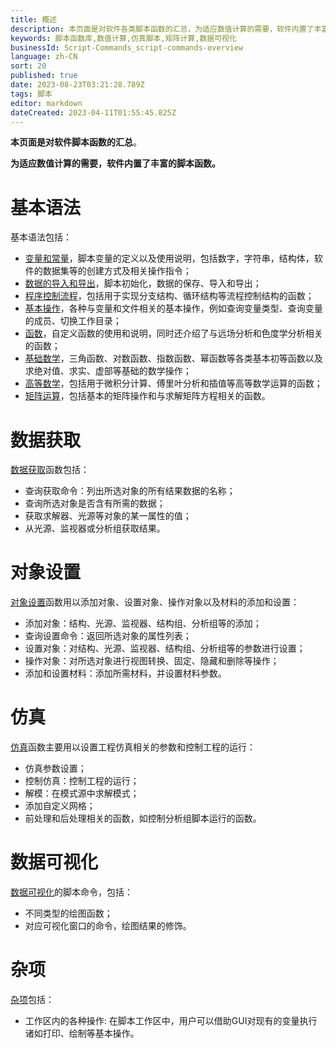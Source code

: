 ```yaml
---
title: 概述
description: 本页面是对软件各类脚本函数的汇总，为适应数值计算的需要，软件内置了丰富的脚本函数。
keywords: 脚本函数库,数值计算,仿真脚本,矩阵计算,数据可视化
businessId: Script-Commands_script-commands-overview 
language: zh-CN
sort: 20
published: true
date: 2023-08-23T03:21:28.789Z
tags: 脚本
editor: markdown
dateCreated: 2023-04-11T01:55:45.825Z
---
```


**本页面是对软件脚本函数的汇总**。

**为适应数值计算的需要，软件内置了丰富的脚本函数。**


# 基本语法
基本语法包括：
- [变量和常量](/localhost/knowledge-base/Script-Commands_script-variables)，脚本变量的定义以及使用说明，包括数字，字符串，结构体，软件的数据集等的创建方式及相关操作指令；
- [数据的导入和导出](/localhost/knowledge-base/Script-Commands_data-input-and-output)，脚本初始化，数据的保存、导入和导出；
- [程序控制流程](/localhost/knowledge-base/Script-Commands_program-control-flow)，包括用于实现分支结构、循环结构等流程控制结构的函数；
- [基本操作](/localhost/zh-CN/knowledge-base/Script-Commands_basic-operations)，各种与变量和文件相关的基本操作，例如查询变量类型、查询变量的成员、切换工作目录；
- [函数](/localhost/knowledge-base/Script-Commands_functions)，自定义函数的使用和说明，同时还介绍了与远场分析和色度学分析相关的函数；
- [基础数学](/localhost/zh-CN/knowledge-base/Script-Commands_basic-maths)，三角函数、对数函数、指数函数、幂函数等各类基本初等函数以及求绝对值、求实、虚部等基础的数学操作；
- [高等数学](/localhost/zh-CN/knowledge-base/Script-Commands_advanced-maths)，包括用于微积分计算、傅里叶分析和插值等高等数学运算的函数；
- [矩阵运算](/localhost/zh-CN/knowledge-base/Script-Commands_matrix-calculations)，包括基本的矩阵操作和与求解矩阵方程相关的函数。

# 数据获取
[数据获取](/localhost/knowledge-base/Script-Commands_getting-data)函数包括：
- 查询获取命令：列出所选对象的所有结果数据的名称；
- 查询所选对象是否含有所需的数据；
- 获取求解器、光源等对象的某一属性的值；
- 从光源、监视器或分析组获取结果。


# 对象设置
[对象设置](/localhost/knowledge-base/Script-Commands_setting-objects)函数用以添加对象、设置对象、操作对象以及材料的添加和设置：
- 添加对象：结构、光源、监视器、结构组、分析组等的添加；
- 查询设置命令：返回所选对象的属性列表；
- 设置对象：对结构、光源、监视器、结构组、分析组等的参数进行设置；
- 操作对象：对所选对象进行视图转换、固定、隐藏和删除等操作；
- 添加和设置材料：添加所需材料，并设置材料参数。

# 仿真
[仿真](/localhost/knowledge-base/Script-Commands_simulation)函数主要用以设置工程仿真相关的参数和控制工程的运行：
- 仿真参数设置；
- 控制仿真：控制工程的运行；
- 解模：在模式源中求解模式；
- 添加自定义网格；
- 前处理和后处理相关的函数，如控制分析组脚本运行的函数。

# 数据可视化
[数据可视化](/localhost/knowledge-base/Script-Commands_data-visualization)的脚本命令，包括：
- 不同类型的绘图函数；
- 对应可视化窗口的命令，绘图结果的修饰。

# 杂项
[杂项](/localhost/knowledge-base/Script-Commands_miscellaneous)包括：
- 工作区内的各种操作: 在脚本工作区中，用户可以借助GUI对现有的变量执行诸如打印、绘制等基本操作。

